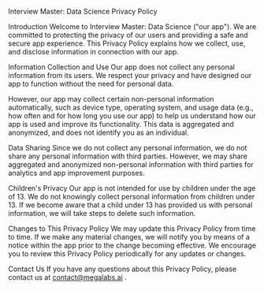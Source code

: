 Interview Master: Data Science Privacy Policy

Introduction
Welcome to Interview Master: Data Science ("our app"). We are committed to protecting the privacy of our users and providing a safe and secure app experience. This Privacy Policy explains how we collect, use, and disclose information in connection with our app.

Information Collection and Use
Our app does not collect any personal information from its users. We respect your privacy and have designed our app to function without the need for personal data.

However, our app may collect certain non-personal information automatically, such as device type, operating system, and usage data (e.g., how often and for how long you use our app) to help us understand how our app is used and improve its functionality. This data is aggregated and anonymized, and does not identify you as an individual.

Data Sharing
Since we do not collect any personal information, we do not share any personal information with third parties. However, we may share aggregated and anonymized non-personal information with third parties for analytics and app improvement purposes.

Children's Privacy
Our app is not intended for use by children under the age of 13. We do not knowingly collect personal information from children under 13. If we become aware that a child under 13 has provided us with personal information, we will take steps to delete such information.

Changes to This Privacy Policy
We may update this Privacy Policy from time to time. If we make any material changes, we will notify you by means of a notice within the app prior to the change becoming effective. We encourage you to review this Privacy Policy periodically for any updates or changes.

Contact Us
If you have any questions about this Privacy Policy, please contact us at contact@megalabs.ai .
